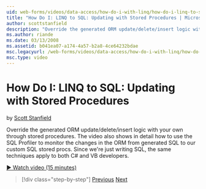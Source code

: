 ```yaml
---
uid: web-forms/videos/data-access/how-do-i-with-linq/how-do-i-linq-to-sql-updating-with-stored-procedures
title: "How Do I: LINQ to SQL: Updating with Stored Procedures | Microsoft Docs"
author: scottstanfield
description: "Override the generated ORM update/delete/insert logic with your own through stored procedures. The video also shows in detail how to use the SQL Profiler to..."
ms.author: riande
ms.date: 03/13/2008
ms.assetid: b041ea07-a174-4a57-b2a8-4ce64232bdae
msc.legacyurl: /web-forms/videos/data-access/how-do-i-with-linq/how-do-i-linq-to-sql-updating-with-stored-procedures
msc.type: video
---
```

How Do I: LINQ to SQL: Updating with Stored Procedures
====================
by [Scott Stanfield](https://github.com/scottstanfield)

Override the generated ORM update/delete/insert logic with your own through stored procedures. The video also shows in detail how to use the SQL Profiler to monitor the changes in the ORM from generated SQL to our custom SQL stored procs. Since we're just writing SQL, the same techniques apply to both C# and VB developers.

[&#9654; Watch video (15 minutes)](https://channel9.msdn.com/Blogs/ASP-NET-Site-Videos/how-do-i-linq-to-sql-updating-with-stored-procedures)

> [!div class="step-by-step"]
> [Previous](how-do-i-linq-to-sql-using-stored-procedures.md)
> [Next](how-do-i-linq-to-sql-executing-arbitrary-sql.md)
